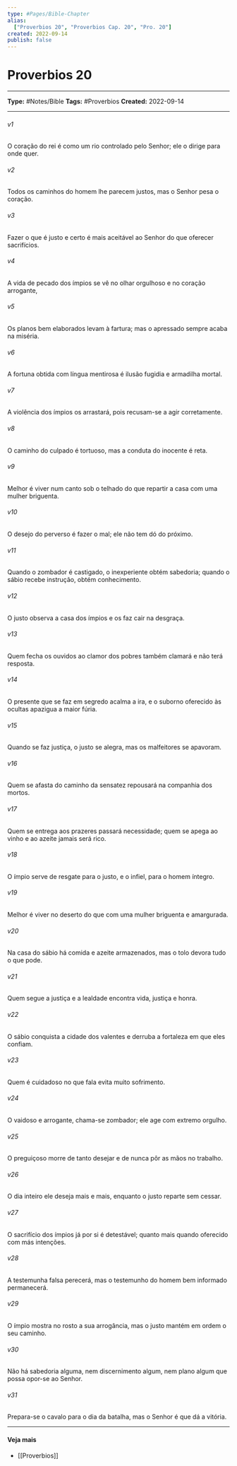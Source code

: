 ```yaml
---
type: #Pages/Bible-Chapter
alias:
  ["Proverbios 20", "Proverbios Cap. 20", "Pro. 20"]
created: 2022-09-14
publish: false
---
```


# Proverbios 20

---

**Type:** #Notes/Bible
**Tags:** #Proverbios
**Created:** 2022-09-14

---

###### v1
O coração do rei é como um rio controlado pelo Senhor; ele o dirige para onde quer.
###### v2
Todos os caminhos do homem lhe parecem justos, mas o Senhor pesa o coração.
###### v3
Fazer o que é justo e certo é mais aceitável ao Senhor do que oferecer sacrifícios.
###### v4
A vida de pecado dos ímpios se vê no olhar orgulhoso e no coração arrogante,
###### v5
Os planos bem elaborados levam à fartura; mas o apressado sempre acaba na miséria.
###### v6
A fortuna obtida com língua mentirosa é ilusão fugidia e armadilha mortal.
###### v7
A violência dos ímpios os arrastará, pois recusam-se a agir corretamente.
###### v8
O caminho do culpado é tortuoso, mas a conduta do inocente é reta.
###### v9
Melhor é viver num canto sob o telhado do que repartir a casa com uma mulher briguenta.
###### v10
O desejo do perverso é fazer o mal; ele não tem dó do próximo.
###### v11
Quando o zombador é castigado, o inexperiente obtém sabedoria; quando o sábio recebe instrução, obtém conhecimento.
###### v12
O justo observa a casa dos ímpios e os faz cair na desgraça.
###### v13
Quem fecha os ouvidos ao clamor dos pobres também clamará e não terá resposta.
###### v14
O presente que se faz em segredo acalma a ira, e o suborno oferecido às ocultas apazigua a maior fúria.
###### v15
Quando se faz justiça, o justo se alegra, mas os malfeitores se apavoram.
###### v16
Quem se afasta do caminho da sensatez repousará na companhia dos mortos.
###### v17
Quem se entrega aos prazeres passará necessidade; quem se apega ao vinho e ao azeite jamais será rico.
###### v18
O ímpio serve de resgate para o justo, e o infiel, para o homem íntegro.
###### v19
Melhor é viver no deserto do que com uma mulher briguenta e amargurada.
###### v20
Na casa do sábio há comida e azeite armazenados, mas o tolo devora tudo o que pode.
###### v21
Quem segue a justiça e a lealdade encontra vida, justiça e honra.
###### v22
O sábio conquista a cidade dos valentes e derruba a fortaleza em que eles confiam.
###### v23
Quem é cuidadoso no que fala evita muito sofrimento.
###### v24
O vaidoso e arrogante, chama-se zombador; ele age com extremo orgulho.
###### v25
O preguiçoso morre de tanto desejar e de nunca pôr as mãos no trabalho.
###### v26
O dia inteiro ele deseja mais e mais, enquanto o justo reparte sem cessar.
###### v27
O sacrifício dos ímpios já por si é detestável; quanto mais quando oferecido com más intenções.
###### v28
A testemunha falsa perecerá, mas o testemunho do homem bem informado permanecerá.
###### v29
O ímpio mostra no rosto a sua arrogância, mas o justo mantém em ordem o seu caminho.
###### v30
Não há sabedoria alguma, nem discernimento algum, nem plano algum que possa opor-se ao Senhor.
###### v31
Prepara-se o cavalo para o dia da batalha, mas o Senhor é que dá a vitória.


---

#### Veja mais

- [[Proverbios]]
